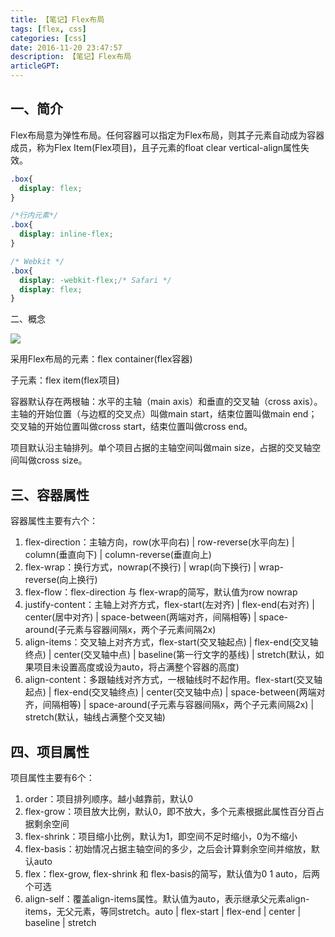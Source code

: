 ```yaml
---
title: 【笔记】Flex布局
tags: [flex, css]
categories: [css]
date: 2016-11-20 23:47:57
description: 【笔记】Flex布局
articleGPT: 
---
```


## 一、简介

Flex布局意为弹性布局。任何容器可以指定为Flex布局，则其子元素自动成为容器成员，称为Flex Item(Flex项目)，且子元素的float
clear vertical-align属性失效。

```css
.box{
  display: flex;
}

/*行内元素*/
.box{
  display: inline-flex;
}

/* Webkit */
.box{
  display: -webkit-flex;/* Safari */
  display: flex;
}
```

二、概念

![](/images/posts/2016-11-20-flex/001.png)

采用Flex布局的元素：flex container(flex容器)

子元素：flex item(flex项目)

容器默认存在两根轴：水平的主轴（main axis）和垂直的交叉轴（cross axis）。主轴的开始位置（与边框的交叉点）叫做main
start，结束位置叫做main end；交叉轴的开始位置叫做cross start，结束位置叫做cross end。

项目默认沿主轴排列。单个项目占据的主轴空间叫做main size，占据的交叉轴空间叫做cross size。

## 三、容器属性

容器属性主要有六个：

  1. flex-direction：主轴方向，row(水平向右) | row-reverse(水平向左) | column(垂直向下) | column-reverse(垂直向上)
  2. flex-wrap：换行方式，nowrap(不换行) | wrap(向下换行) | wrap-reverse(向上换行)
  3. flex-flow：flex-direction 与 flex-wrap的简写，默认值为row nowrap
  4. justify-content：主轴上对齐方式，flex-start(左对齐) | flex-end(右对齐) | center(居中对齐) | space-between(两端对齐，间隔相等) | space-around(子元素与容器间隔x，两个子元素间隔2x)
  5. align-items：交叉轴上对齐方式，flex-start(交叉轴起点) | flex-end(交叉轴终点) | center(交叉轴中点) | baseline(第一行文字的基线) | stretch(默认，如果项目未设置高度或设为auto，将占满整个容器的高度)
  6. align-content：多跟轴线对齐方式，一根轴线时不起作用。flex-start(交叉轴起点) | flex-end(交叉轴终点) | center(交叉轴中点) | space-between(两端对齐，间隔相等) | space-around(子元素与容器间隔x，两个子元素间隔2x) | stretch(默认，轴线占满整个交叉轴)

## 四、项目属性

项目属性主要有6个：

  1. order：项目排列顺序。越小越靠前，默认0
  2. flex-grow：项目放大比例，默认0，即不放大，多个元素根据此属性百分百占据剩余空间
  3. flex-shrink：项目缩小比例，默认为1，即空间不足时缩小，0为不缩小
  4. flex-basis：初始情况占据主轴空间的多少，之后会计算剩余空间并缩放，默认auto
  5. flex：flex-grow, flex-shrink 和 flex-basis的简写，默认值为0 1 auto，后两个可选
  6. align-self：覆盖align-items属性。默认值为auto，表示继承父元素align-items，无父元素，等同stretch。auto | flex-start | flex-end | center | baseline | stretch
